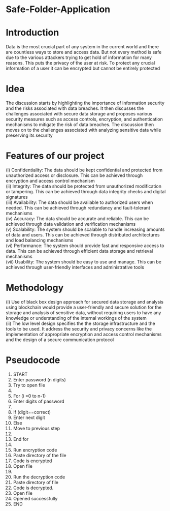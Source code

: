 # Safe-Folder-Application

# Introduction 

Data is the most crucial part of any system in the current world and there are countless ways to store and access data. But not every method is safe due to the various attackers trying to get hold of information for many reasons. This puts the privacy of the user at risk. To protect any crucial information of a user it can be encrypted but cannot be entirely protected

# Idea

The discussion starts by highlighting the importance of information security and the risks associated with data breaches. It then discusses the challenges associated with secure data storage and proposes various security measures such as access controls, encryption, and authentication mechanisms to mitigate the risk of data breaches. The discussion then moves on to the challenges associated with analyzing sensitive data while preserving its security

# Features of our project

(i)	Confidentiality: The data should be kept confidential and protected from unauthorized access or disclosure. This can be achieved through encryption and access control mechanism <br>
(ii)	Integrity: The data should be protected from unauthorized modification or tampering. This can be achieved through data integrity checks and digital signatures <br>
(iii)	Availability: The data should be available to authorized users when needed. This can be achieved through redundancy and fault-tolerant mechanisms <br>
(iv)	Accuracy: The data should be accurate and reliable. This can be achieved through data validation and verification mechanisms <br>
(v)	Scalability: The system should be scalable to handle increasing amounts of data and users. This can be achieved through distributed architectures and load balancing mechanisms <br>
(vi)	Performance: The system should provide fast and responsive access to data. This can be achieved through efficient data storage and retrieval mechanisms <br>
(vii)	Usability: The system should be easy to use and manage. This can be achieved through user-friendly interfaces and administrative tools <br>

# Methodology 

(i) Use of black box design approach for secured data storage and analysis using blockchain would provide a user-friendly and secure solution for the storage and analysis of sensitive data, without requiring users to have any knowledge or understanding of the internal workings of the system <br>
(ii) The low level design specifies the the storage infrastructure and the tools to be used. It address the security and privacy concerns like the implementation of appropriate encryption and access control mechanisms and the design of a secure communication protocol

# Pseudocode

1.	START
2.	Enter password (n digits)
3.	Try to open file
4.	
5.	For (i =0 to n-1)
6.	Enter digits of password
7.	
8.	If (digit==correct)
9.	Enter next digit
10.	Else
11.	Move to previous step
12.	
13. End for
14. 
15.	Run encryption code
16.	Paste directory of the file
17.	Code is encrypted
18.	Open file
19.	
20.	Run the decryption code
21.	Paste directory of file
22.	Code is decrypted.
23.	Open file
24.	Opened successfully
25.	END

